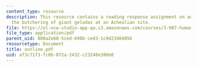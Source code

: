 ```yaml
---
content_type: resource
description: This resource contains a reading response assignment on an article on
  the butchering of giant geladas at an Acheulian site.
file: https://ol-ocw-studio-app-qa.s3.amazonaws.com/courses/3-987-human-origins-and-evolution-spring-2006/af3c71f3fc0b072a2432c23248e380e0_outline.pdf
file_type: application/pdf
parent_uid: 808a2eb8-5ced-b98b-ce43-1c942340485b
resourcetype: Document
title: outline.pdf
uid: af3c71f3-fc0b-072a-2432-c23248e380e0
---
```

